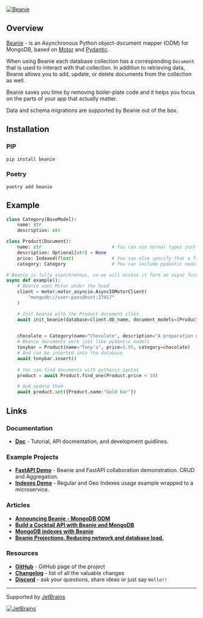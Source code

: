 [![Beanie](https://raw.githubusercontent.com/roman-right/beanie/main/assets/logo/with_text.svg)](https://github.com/roman-right/beanie)

## Overview

[Beanie](https://github.com/roman-right/beanie) - is an Asynchronous Python
object-document mapper (ODM) for MongoDB, based
on [Motor](https://motor.readthedocs.io/en/stable/)
and [Pydantic](https://pydantic-docs.helpmanual.io/).

When using Beanie each database collection has a corresponding `Document` that
is used to interact with that collection. In addition to retrieving data,
Beanie allows you to add, update, or delete documents from the collection as
well.

Beanie saves you time by removing boiler-plate code and it helps you focus on
the parts of your app that actually matter.

Data and schema migrations are supported by Beanie out of the box.

## Installation

### PIP

```shell
pip install beanie
```

### Poetry

```shell
poetry add beanie
```
## Example

```python
class Category(BaseModel):
    name: str
    description: str

class Product(Document):
    name: str                          # You can use normal types just like in pydantic
    description: Optional[str] = None
    price: Indexed(float)              # You can also specify that a field should correspond to an index
    category: Category                 # You can include pydantic models as well

# Beanie is fully asynchronous, so we will access it form an async fucntion
async def example():
    # Beanie uses Motor under the hood 
    client = motor.motor_asyncio.AsyncIOMotorClient(
        "mongodb://user:pass@host:27017"
    )

    # Init beanie with the Product document class
    await init_beanie(database=client.db_name, document_models=[Product])

    
    chocolate = Category(name="Chocolate", description="A preparation of roasted and ground cacao seeds.")
    # Beanie documents work just like pydantic models
    tonybar = Product(name="Tony's", price=5.95, category=chocolate)
    # And can be inserted into the database
    await tonybar.insert() 
    
    # You can find documents with pythonic syntax
    product = await Product.find_one(Product.price < 10)

    # And update them
    await product.set({Product.name:"Gold bar"})
```

## Links

### Documentation

- **[Doc](https://roman-right.github.io/beanie/)** - Tutorial, API docmentation, and development guidlines.

### Example Projects

- **[FastAPI Demo](https://github.com/roman-right/beanie-fastapi-demo)** -
  Beanie and FastAPI collaboration demonstration. CRUD and Aggregation.
- **[Indexes Demo](https://github.com/roman-right/beanie-index-demo)** -
  Regular and Geo Indexes usage example wrapped to a microservice.

### Articles

- **[Announcing Beanie - MongoDB ODM](https://dev.to/romanright/announcing-beanie-mongodb-odm-56e)**
- **[Build a Cocktail API with Beanie and MongoDB](https://developer.mongodb.com/article/beanie-odm-fastapi-cocktails/)**
- **[MongoDB indexes with Beanie](https://dev.to/romanright/mongodb-indexes-with-beanie-43e8)**
- **[Beanie Projections. Reducing network and database load.](https://dev.to/romanright/beanie-projections-reducing-network-and-database-load-3bih)**

### Resources

- **[GitHub](https://github.com/roman-right/beanie)** - GitHub page of the
  project
- **[Changelog](https://roman-right.github.io/beanie/changelog)** - list of all
  the valuable changes
- **[Discord](https://discord.gg/ZTTnM7rMaz)** - ask your questions, share
  ideas or just say `Hello!!`

----
Supported by [JetBrains](https://jb.gg/OpenSource)

[![JetBrains](https://raw.githubusercontent.com/roman-right/beanie/main/assets/logo/jetbrains.svg)](https://jb.gg/OpenSource)
